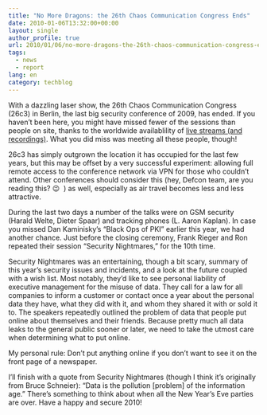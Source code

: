 ```yaml
---
title: "No More Dragons: the 26th Chaos Communication Congress Ends"
date: 2010-01-06T13:32:00+00:00
layout: single
author_profile: true
url: 2010/01/06/no-more-dragons-the-26th-chaos-communication-congress-ends/
tags:
  - news
  - report
lang: en
category: techblog
---
```

With a dazzling laser show, the 26th Chaos Communication Congress (26c3) in Berlin, the last big security conference of 2009, has ended. If you haven’t been here, you might have missed fewer of the sessions than people on site, thanks to the worldwide availablility of [live streams (and recordings)](http://events.ccc.de/congress/2009/wiki/Streaming). What you did miss was meeting all these people, though!

26c3 has simply outgrown the location it has occupied for the last few years, but this may be offset by a very successful experiment: allowing full remote access to the conference network via VPN for those who couldn’t attend. Other conferences should consider this (hey, Defcon team, are you reading this? 😉  ) as well, especially as air travel becomes less and less attractive.

During the last two days a number of the talks were on GSM security (Harald Welte, Dieter Spaar) and tracking phones (L. Aaron Kaplan). In case you missed Dan Kaminisky’s “Black Ops of PKI” earlier this year, we had another chance. Just before the closing ceremony, Frank Rieger and Ron repeated their session “Security Nightmares,” for the 10th time.

Security Nightmares was an entertaining, though a bit scary, summary of this year’s security issues and incidents, and a look at the future coupled with a wish list. Most notably, they’d like to see personal liability of executive management for the misuse of data. They call for a law for all companies to inform a customer or contact once a year about the personal data they have, what they did with it, and whom they shared it with or sold it to. The speakers repeatedly outlined the problem of data that people put online about themselves and their friends. Because pretty much all data leaks to the general public sooner or later, we need to take the utmost care when determining what to put online.

My personal rule: Don’t put anything online if you don’t want to see it on the front page of a newspaper.

I’ll finish with a quote from Security Nightmares (though I think it’s originally from Bruce Schneier): “Data is the pollution [problem] of the information age.” There’s something to think about when all the New Year’s Eve parties are over. Have a happy and secure 2010!